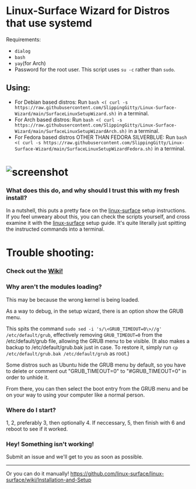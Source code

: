 # Linux-Surface Wizard for Distros that use systemd

Requirements:
  * `dialog`
  * `bash`
  * `yay`(for Arch)
  * Password for the root user. This script uses `su -c` rather than `sudo`.

## Using:
* For Debian based distros: Run `bash <( curl -s https://raw.githubusercontent.com/SlippingGitty/Linux-Surface-Wizard/main/SurfaceLinuxSetupWizard.sh)` in a terminal.
* For Arch based distros: Run `bash <( curl -s https://raw.githubusercontent.com/SlippingGitty/Linux-Surface-Wizard/main/SurfaceLinuxSetupWizardArch.sh)` in a terminal.
* For Fedora based distros OTHER THAN FEDORA SILVERBLUE: Run `bash <( curl -s https://raw.githubusercontent.com/SlippingGitty/Linux-Surface-Wizard/main/SurfaceLinuxSetupWizardFedora.sh)` in a terminal.
# ![screenshot](https://files.catbox.moe/dlm761.png)

### What does this do, and why should I trust this with my fresh install?
In a nutshell, this puts a pretty face on the [linux-surface](https://github.com/linux-surface/linux-surface) setup instructions. If you feel unweary about this, you can check the scripts yourself, and cross examine it with the [linux-surface](https://github.com/linux-surface/linux-surface/wiki/Installation-and-Setup) setup guide. It's quite literally just spitting the instructed commands into a terminal.

# Trouble shooting:

### Check out the [Wiki!](https://github.com/SlippingGitty/Linux-Surface-Wizard/wiki)

### Why aren't the modules loading?
This may be because the wrong kernel is being loaded.

As a way to debug, in the setup wizard, there is an option show the GRUB menu.

This spits the command `sudo sed -i 's/\<GRUB_TIMEOUT=0\>//g' /etc/default/grub`, effectively removing `GRUB_TIMEOUT=0` from the /etc/default/grub file, allowing the GRUB menu to be visible. (It also makes a backup to /etc/default/grub.bak just in case. To restore it, simply run `cp /etc/default/grub.bak /etc/default/grub` as root.)

Some distros such as Ubuntu hide the GRUB menu by default, so you have to delete or comment out "GRUB_TIMEOUT=0" to "#GRUB_TIMEOUT=0" in order to unhide it.

From there, you can then select the boot entry from the GRUB menu and be on your way to using your computer like a normal person.

### Where do I start?
1, 2, preferably 3, then optionally 4. If neccessary, 5, then finish with 6 and reboot to see if it worked.

### Hey! Something isn't working!
Submit an issue and we'll get to you as soon as possible.
___

Or you can do it manually! https://github.com/linux-surface/linux-surface/wiki/Installation-and-Setup
